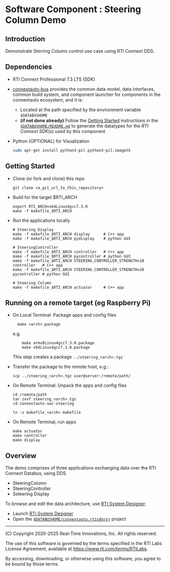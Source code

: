 # Software Component : Steering Column Demo

## Introduction

Demonstrate Sterring Column control use case using RTI Connext DDS.

## Dependencies

- RTI Connext Professional 7.3 LTS (SDK)

- [connextauto-bus](https://github.com/rticommunity/connextauto-bus) provides the common data model, data interfaces, common build system, and component
launcher for components in the connextauto ecosystem, and it is:

  - Located at the path specified by the environment variable `$DATABUSHOME`
  - **(if not done already)** Follow the [Getting Started](https://github.com/rticommunity/connextauto-bus?tab=readme-ov-file#getting-started) instructions in the [`$DATABUSHOME/README.md`](https://github.com/rticommunity/connextauto-bus?tab=readme-ov-file#getting-started) to generate the datatypes for the *RTI Connext SDK*(s) used by this component


- Python (OPTIONAL) for Visualization

  ```bash
  sudo apt-get install python3-pil python3-pil.imagetk
  ```


## Getting Started

- Clone (or fork and clone) this repo

      git clone <a_git_url_to_this_repository>

- Build for the target $RTI_ARCH

      export RTI_ARCH=x64Linux4gcc7.3.0
      make -f makefile_$RTI_ARCH

- Run the applications locally
    
      # Steering Display
      make -f makefile_$RTI_ARCH display      # C++ app
      make -f makefile_$RTI_ARCH pydisplay    # python GUI

      # SteeringController
      make -f makefile_$RTI_ARCH controller   # C++ app
      make -f makefile_$RTI_ARCH pycontroller # python GUI
      make -f makefile_$RTI_ARCH STEERING_CONTROLLER_STRENGTH=10 controller   # C++ app
      make -f makefile_$RTI_ARCH STEERING_CONTROLLER_STRENGTH=20 pycontroller # python GUI

      # Steering Column
      make -f makefile_$RTI_ARCH actuator     # C++ app


## Running on a remote target (eg Raspberry Pi)

- On Local Terminal: Package apps and config files

        make <arch>.package
    e.g.

          make armv8Linux4gcc7.3.0.package
          make x64Linux4gcc7.3.0.package

    This step creates a package `../steering_<arch>.tgz`

- Transfer the package to the remote host, e.g.:

      scp ../steering_<arch>.tgz user@server:/remote/path/

- On Remote Terminal: Unpack the apps and config files

      cd /remote/path
      tar zxvf steering_<arch>.tgz
      cd connextauto-swc-steering

      ln -s makefile_<arch> makefile

- On Remote Terminal, run apps

      make actuator
      make controller
      make display

## Overview

The demo comprises of three applications exchanging data over the RTI Connext Databus, using DDS.

- SteeringColumn
- SteeringController
- Ssteering Display

To browse and edit the data architecture, use [RTI System Designer](https://community.rti.com/static/documentation/connext-dds/current/doc/manuals/connext_dds_professional/tools/system_designer/index.html):

  -  Launch [RTI System Designer](https://community.rti.com/static/documentation/connext-dds/current/doc/manuals/connext_dds_professional/tools/system_designer/index.html)
  - Open the [`$DATABUSHOME/connextauto.rtisdproj`](https://github.com/rticommunity/connextauto-bus/blob/master/connextauto_steering.rtisdproj) project


---
(C) Copyright 2020-2025 Real-Time Innovations, Inc.  All rights reserved.

The use of this software is governed by the terms specified in the RTI Labs License Agreement, available at https://www.rti.com/terms/RTILabs. 

By accessing, downloading, or otherwise using this software, you agree to be bound by those terms.
